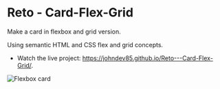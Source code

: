 # Reto - Card-Flex-Grid

Make a card in flexbox and grid version.

Using semantic HTML and CSS flex and grid concepts.

- Watch the live project: https://johndev85.github.io/Reto---Card-Flex-Grid/.

![Flexbox card](https://repository-images.githubusercontent.com/271192231/3ac8cb00-aabd-11ea-9c11-381288edcb99 "Flexbox card")
